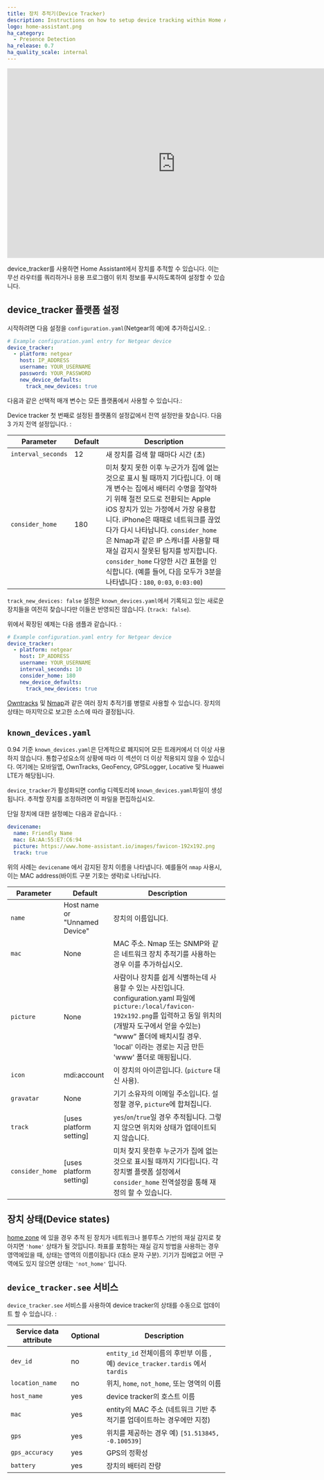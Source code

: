 ```yaml
---
title: 장치 추적기(Device Tracker)
description: Instructions on how to setup device tracking within Home Assistant.
logo: home-assistant.png
ha_category:
  - Presence Detection
ha_release: 0.7
ha_quality_scale: internal
---
```


<div class='videoWrapper'>
<iframe width="776" height="437" src="https://www.youtube.com/embed/whGuasU9wEw" frameborder="0" allow="accelerometer; autoplay; encrypted-media; gyroscope; picture-in-picture" allowfullscreen></iframe>
</div>

device_tracker를 사용하면 Home Assistant에서 장치를 추적할 수 있습니다. 이는 무선 라우터를 쿼리하거나 응용 프로그램이 위치 정보를 푸시하도록하여 설정할 수 있습니다.

## device_tracker 플랫폼 설정

시작하려면 다음 설정을 `configuration.yaml`(Netgear의 예)에 추가하십시오. :

```yaml
# Example configuration.yaml entry for Netgear device
device_tracker:
  - platform: netgear
    host: IP_ADDRESS
    username: YOUR_USERNAME
    password: YOUR_PASSWORD
    new_device_defaults:
      track_new_devices: true
```

다음과 같은 선택적 매개 변수는 모든 플랫폼에서 사용할 수 있습니다.:

<div class='note'>
  Device tracker 첫 번째로 설정된 플랫폼의 설정값에서 전역 설정만을 찾습니다. 다음 3 가지 전역 설정입니다. : 
</div>

| Parameter           | Default | Description                                                                                                                                                                                                                                                                                                                                                                               |
|----------------------|---------|-------------------------------------------------------------------------------------------------------------------------------------------------------------------------------------------------------------------------------------------------------------------------------------------------------------------------------------------------------------------------------------------|
| `interval_seconds`   | 12      | 새 장치를 검색 할 때마다 시간 (초)                                                                                                                                                                                                                                                                                     |
| `consider_home`      | 180     | 미처 찾지 못한 이후 누군가가 집에 없는 것으로 표시 될 때까지 기다립니다. 이 매개 변수는 집에서 배터리 수명을 절약하기 위해 절전 모드로 전환되는 Apple iOS 장치가 있는 가정에서 가장 유용합니다.  iPhone은 때때로 네트워크를 끊었다가 다시 나타납니다. `consider_home`은 Nmap과 같은 IP 스캐너를 사용할 때 재실 감지시 잘못된 탐지를 방지합니다. `consider_home`  다양한 시간 표현을 인식합니다. (예를 들어, 다음 모두가 3분을 나타냅니다 : `180`, `0:03`, `0:03:00`)  |

<div class='note'>

  `track_new_devices: false` 설정은  `known_devices.yaml`에서 기록되고 있는 새로운 장치들을 여전히 찾습니다만 이들은 반영되진 않습니다. (`track: false`).

</div>

위에서 확장된 예제는 다음 샘플과 같습니다. :

```yaml
# Example configuration.yaml entry for Netgear device
device_tracker:
  - platform: netgear
    host: IP_ADDRESS
    username: YOUR_USERNAME
    interval_seconds: 10
    consider_home: 180
    new_device_defaults:
      track_new_devices: true
```

[Owntracks](/integrations/owntracks/) 및 [Nmap](/integrations/nmap_tracker/)과 같은 여러 장치 추적기를 병렬로 사용할 수 있습니다. 장치의 상태는 마지막으로 보고한 소스에 따라 결정됩니다.

## `known_devices.yaml`

<div class='note warning'>

0.94 기준 `known_devices.yaml`은 단계적으로 폐지되어 모든 트래커에서 더 이상 사용하지 않습니다. 통합구성요소의 상황에 따라 이 섹션이 더 이상 적용되지 않을 수 있습니다. 여기에는 모바일앱, OwnTracks, GeoFency, GPSLogger, Locative 및 Huawei LTE가 해당됩니다.

</div>

`device_tracker`가 활성화되면 config 디렉토리에 `known_devices.yaml`파일이 생성됩니다. 추적할 장치를 조정하려면 이 파일을 편집하십시오.

단일 장치에 대한 설정예는 다음과 같습니다. :

```yaml
devicename:
  name: Friendly Name
  mac: EA:AA:55:E7:C6:94
  picture: https://www.home-assistant.io/images/favicon-192x192.png
  track: true
```

<div class='note warning'>

위의 사례는 `devicename` 에서 감지된 장치 이름을 나타냅니다.  예를들어 `nmap` 사용시, 이는 MAC address(바이트 구분 기호는 생략)로 나타납니다. 

</div>

| Parameter      | Default                       | Description                                                                                             |
|----------------|-------------------------------|---------------------------------------------------------------------------------------------------------|
| `name`         | Host name or "Unnamed Device" | 장치의 이름입니다.                                                                         |
| `mac`          | None                          | MAC 주소. Nmap 또는 SNMP와 같은 네트워크 장치 추적기를 사용하는 경우 이를 추가하십시오.     |
| `picture`      | None                          | 사람이나 장치를 쉽게 식별하는데 사용할 수 있는 사진입니다. configuration.yaml 파일에 `picture:/local/favicon-192x192.png`를 입력하고 동일 위치의 (개발자 도구에서 얻을 수있는) “www” 폴더에 배치시킬 경우. 'local' 이라는 경로는 지금 만든 'www' 폴더로 매핑됩니다. 
| `icon`         | mdi:account                   | 이 장치의 아이콘입니다. (`picture` 대신 사용).                           |
| `gravatar`     | None                          | 기기 소유자의 이메일 주소입니다. 설정할 경우, `picture`에 합쳐집니다.                        |
| `track`        | [uses platform setting]       | `yes`/`on`/`true`일 경우 추적됩니다. 그렇지 않으면 위치와 상태가 업데이트되지 않습니다. |
| `consider_home` | [uses platform setting]      | 미처 찾지 못한후 누군가가 집에 없는 것으로 표시될 때까지 기다립니다. 각 장치별 플랫폼 설정에서 `consider_home` 전역설정을 통해 재정의 할 수 있습니다.  

## 장치 상태(Device states)

[home zone](/integrations/zone#home-zone) 에 있을 경우 추적 된 장치가 네트워크나 블루투스 기반의 재실 감지로 찾아지면 `'home'` 상태가 될 것입니다. 좌표를 포함하는 재실 감지 방법을 사용하는 경우 영역에있을 때, 상태는 영역의 이름이됩니다 (대소 문자 구분). 기기가 집에없고 어떤 구역에도 있지 않으면 상태는 `'not_home'` 입니다.

## `device_tracker.see` 서비스

`device_tracker.see` 서비스를 사용하여 device tracker의 상태를 수동으로 업데이트 할 수 있습니다. :

| Service data attribute | Optional | Description |
| ---------------------- | -------- | ----------- |
| `dev_id`               |       no | `entity_id` 전체이름의 후반부 이름 , 예) `device_tracker.tardis` 에서 `tardis`   |
| `location_name`        |       no | 위치, `home`, `not_home`, 또는 영역의 이름 |
| `host_name`            |      yes | device tracker의 호스트 이름 |
| `mac`                  |      yes | entity의 MAC 주소 (네트워크 기반 추적기를 업데이트하는 경우에만 지정) |
| `gps`                  |      yes | 위치를 제공하는 경우 예) `[51.513845, -0.100539]` |
| `gps_accuracy`         |      yes | GPS의 정확성 |
| `battery`              |      yes | 장치의 배터리 잔량 |
